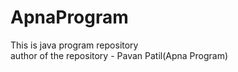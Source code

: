 # ApnaProgram
This is java program repository 
<br/>
author of the repository - Pavan Patil(Apna Program)
